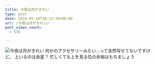 ```yaml
---
title: 今夜は月がきれい
type: post
date: 2010-05-16T10:13:39+00:00
url: /今夜は月がきれい/
post_views_count:
  - 576

---
```

<img src="https://i0.wp.com/jqinglong.html.xdomain.jp/bimg/2010/05/16/100516_001.jpg" alt="今夜は月がきれい" border="0" data-recalc-dims="1" />  
何かのアクセサリーみたい…って全然写せてないですけど。  
上いるのは金星？  
忙しくても上を見る位の余裕はもちましょう